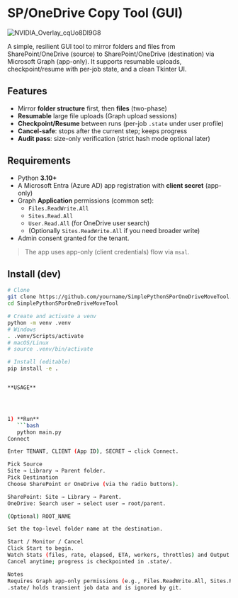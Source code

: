 # SP/OneDrive Copy Tool (GUI)
![NVIDIA_Overlay_cqUo8DI9G8](https://github.com/user-attachments/assets/4fc67f26-7ae4-4cd4-80b3-f4573c744f08)

A simple, resilient GUI tool to mirror folders and files from SharePoint/OneDrive (source) to SharePoint/OneDrive (destination) via Microsoft Graph (app-only). It supports resumable uploads, checkpoint/resume with per-job state, and a clean Tkinter UI.

## Features
- Mirror **folder structure** first, then **files** (two-phase)
- **Resumable** large file uploads (Graph upload sessions)
- **Checkpoint/Resume** between runs (per-job `.state` under user profile)
- **Cancel-safe**: stops after the current step; keeps progress
- **Audit pass**: size-only verification (strict hash mode optional later)

## Requirements
- Python **3.10+**
- A Microsoft Entra (Azure AD) app registration with **client secret** (app-only)
- Graph **Application** permissions (common set):
  - `Files.ReadWrite.All`
  - `Sites.Read.All`
  - `User.Read.All` (for OneDrive user search)
  - (Optionally `Sites.ReadWrite.All` if you need broader write)
- Admin consent granted for the tenant.

> The app uses app-only (client credentials) flow via `msal`.

## Install (dev)
```bash
# Clone
git clone https://github.com/yourname/SimplePythonSPorOneDriveMoveTool.git
cd SimplePythonSPorOneDriveMoveTool

# Create and activate a venv
python -m venv .venv
# Windows
. .venv/Scripts/activate
# macOS/Linux
# source .venv/bin/activate

# Install (editable)
pip install -e .


**USAGE**




1) **Run**
   ```bash
   python main.py
Connect

Enter TENANT, CLIENT (App ID), SECRET → click Connect.

Pick Source
Site → Library → Parent folder.
Pick Destination
Choose SharePoint or OneDrive (via the radio buttons).

SharePoint: Site → Library → Parent.
OneDrive: Search user → select user → root/parent.

(Optional) ROOT_NAME

Set the top-level folder name at the destination.

Start / Monitor / Cancel
Click Start to begin.
Watch Stats (files, rate, elapsed, ETA, workers, throttles) and Output.
Cancel anytime; progress is checkpointed in .state/.

Notes
Requires Graph app-only permissions (e.g., Files.ReadWrite.All, Sites.Read.All, User.Read.All).
.state/ holds transient job data and is ignored by git.
